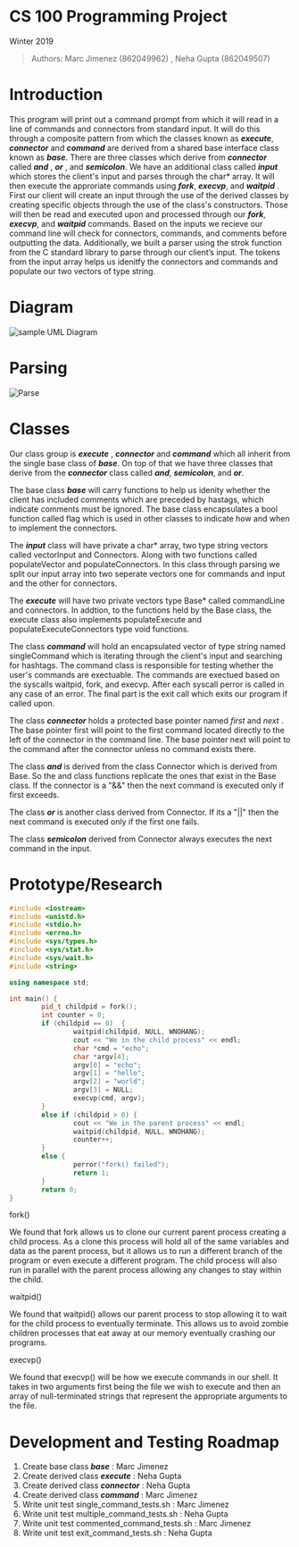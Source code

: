 # CS 100 Programming Project
 Winter 2019 
 
> Authors: Marc Jimenez (862049962) , Neha Gupta (862049507)

# Introduction

This program will print out a command prompt from which it will read in a line of commands and connectors from standard input. It will do this through a composite pattern from which the classes known as **_execute_**, **_connector_** and **_command_** are derived from a shared base interface class known as **_base_**. There are three classes which derive from **_connector_** called **_and_** , **_or_** , and **_semicolon_**. We have an additional class called **_input_** which stores the client's input and parses through the char* array. It will then execute the approriate commands using **_fork_**, **_execvp_**, and **_waitpid_** . First our client will create an input through the use of the derived classes by creating specific objects through the use of the class's constructors. Those will then be read and executed upon and processed through our **_fork_**, **_execvp_**, and **_waitpid_** commands. Based on the inputs we recieve our command line will check for connectors, commands, and comments before outputting the data. Additionally, we built a parser using the strok function from the C standard library to parse through our client’s input. The tokens from the input array helps us idenitfy the connectors and commands and populate our two vectors of type string. 

# Diagram

![sample UML Diagram](https://github.com/cs100/assignment-marc-jimenez-neha-gupta/blob/master/images/Assignment2Uml.jpeg)

# Parsing

![Parse](https://github.com/cs100/assignment-marc-jimenez-neha-gupta/blob/master/images/parse.jpeg)

# Classes

Our class group is **_execute_** , **_connector_** and **_command_** which all inherit from the single base class of **_base_**. On top of that we have three classes that derive from the **_connector_** class called **_and_**, **_semicolon_**, and **_or_**. 

The base class **_base_** will carry functions to help us idenity whether the client has included comments which are preceded by hastags, which indicate comments must be ignored. The base class encapsulates a bool function called flag which is used in other classes to indicate how and when to implement the connectors. 

The **_input_** class will have private a char* array, two type string vectors called vectorInput and Connectors. Along with two functions called populateVector and populateConnectors. In this class through parsing we split our input array into two seperate vectors one for commands and input and the other for connectors. 
 
The **_execute_** will have two private vectors type Base* called commandLine and connectors. In addtion, to the functions held by the Base class, the execute class also implements populateExecute and populateExecuteConnectors type void functions. 

The class **_command_** will hold an encapsulated vector of type string named singleCommand which is iterating through the client's input and searching for hashtags. The command class is responsible for testing whether the user's commands are exectuable. The commands are exectued based on the syscalls waitpid, fork, and execvp. After each syscall perror is called in any case of an error. The final part is the exit call which exits our program if called upon.

The class **_connector_** holds a protected base pointer named _first_ and _next_ . The base pointer first will point to the first command located directly to the left of the connector in the command line. The base pointer next will point to the command after the connector unless no command exists there. 

The class **_and_** is derived from the class Connector which is derived from Base. So the and class functions replicate the ones that exist in the Base class. If the connector is a "&&" then the next command is executed only if first exceeds. 

The class **_or_** is another class derived from Connector. If its a "||" then the next command is executed only if the first one fails.

The class **_semicolon_** derived from Connector always executes the next command in the input. 

# Prototype/Research

```C++
#include <iostream>
#include <unistd.h>
#include <stdio.h>
#include <errno.h>
#include <sys/types.h>
#include <sys/stat.h>
#include <sys/wait.h>
#include <string>

using namespace std;

int main() {
        pid_t childpid = fork();
        int counter = 0;
        if (childpid == 0)  {
                waitpid(childpid, NULL, WNOHANG);
                cout << "We in the child process" << endl;
                char *cmd = "echo";
                char *argv[4];
                argv[0] = "echo";
                argv[1] = "hello";
                argv[2] = "world";
                argv[3] = NULL;
                execvp(cmd, argv);
        }
        else if (childpid > 0) {
                cout << "We in the parent process" << endl;
                waitpid(childpid, NULL, WNOHANG);
                counter++;
        }
        else {
                perror("fork() failed");
                return 1;
        }
        return 0;
}
```
fork()

We found that fork allows us to clone our current parent process creating a child process. As a clone this process will hold all of the same variables and data as the parent process, but it allows us to run a different branch of the program or even execute a different program. The child process will also run in parallel with the parent process allowing any changes to stay within the child.

waitpid()

We found that waitpid() allows our parent process to stop allowing it to wait for the child process to eventually terminate. This allows us to avoid zombie children processes that eat away at our memory eventually crashing our programs.

execvp()

We found that execvp() will be how we execute commands in our shell. It takes in two arguments first being the file we wish to execute and then an array of null-terminated strings that represent the appropriate arguments to the file. 



# Development and Testing Roadmap

1. Create base class **_base_** : Marc Jimenez
2. Create derived class **_execute_** : Neha Gupta
3. Create derived class **_connector_** : Neha Gupta
4. Create derived class **_command_** : Marc Jimenez
5. Write unit test single_command_tests.sh : Marc Jimenez
6. Write unit test multiple_command_tests.sh : Neha Gupta
7. Write unit test commented_command_tests.sh : Marc Jimenez
8. Write unit test exit_command_tests.sh : Neha Gupta








